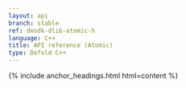 ```yaml
---
layout: api
branch: stable
ref: dmsdk-dlib-atomic-h
language: C++
title: API reference (Atomic)
type: Defold C++
---
```

{% include anchor_headings.html html=content %}